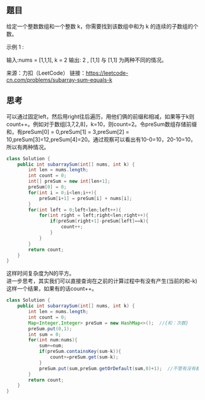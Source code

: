 ## 题目
给定一个整数数组和一个整数 k，你需要找到该数组中和为 k 的连续的子数组的个数。

示例 1 :

输入:nums = [1,1,1], k = 2
输出: 2 , [1,1] 与 [1,1] 为两种不同的情况。

来源：力扣（LeetCode）
链接：https://leetcode-cn.com/problems/subarray-sum-equals-k

## 思考
可以通过固定left，然后用right往后遍历，用他们俩的前缀和相减，如果等于k则count++。例如对于数组[3,7,2,8]，k=10，则count=2。令preSum数组存储前缀和，有preSum[0] = 0,preSum[1] = 3,preSum[2] = 10,preSum[3]=12,preSum[4]=20。通过观察可以看出有10-0=10，20-10=10，所以有两种情况。
```Java
class Solution {
    public int subarraySum(int[] nums, int k) {
        int len = nums.length;
        int count = 0;
        int[] preSum = new int[len+1];
        preSum[0] = 0;
        for(int i = 0;i<len;i++){
            preSum[i+1] = preSum[i] + nums[i]; 
        }
        for(int left = 0;left<len;left++){
            for(int right = left;right<len;right++){
                if(preSum[right+1]-preSum[left]==k){
                    count++;
                }
            }
        }
        return count;
    }
}
```
这样时间复杂度为N的平方。<br/>
进一步思考，其实我们可以直接查询在之前的计算过程中有没有产生(当前的和-k)这样一个结果，如果有的话count++。
```Java
class Solution {
    public int subarraySum(int[] nums, int k) {
        int len = nums.length;
        int count = 0;
        Map<Integer,Integer> preSum = new HashMap<>();  //{和：次数}
        preSum.put(0,1);
        int sum = 0;
        for(int num:nums){
            sum+=num;
            if(preSum.containsKey(sum-k)){
                count+=preSum.get(sum-k);
            }
            preSum.put(sum,preSum.getOrDefault(sum,0)+1);  //不管有没有都要存一下当前这个累加和的出现次数。
        }
        return count;
    }
}
```